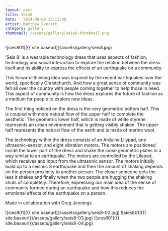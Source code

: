 ```yaml
---
layout: post
title: Seis8
date:   2014-06-09 13:11:08
artist: Matthew Everitt
category: gallery
thumbnail: /assets/gallery/seis8-thumbnail.png
---
```


![sies801]({{ site.baseurl}}/assets/gallery/seis8.jpg)

‘Seis 8’ is a wearable technology dress that uses aspects of fashion, technology and social interaction to explore the relation between the dress itself and its ability to express the effects of an earthquake on a community.

This forward-thinking idea was inspired by the recent earthquakes over the world, specifically Christchurch. And how a great sense of community was felt all over the country with people coming together to help those in need. This aspect of community is how the dress explores the future of fashion as a medium for people to explore new ideas.

The first thing noticed on the dress is the very geometric bottom half. This is coupled with more natural flow of the upper half to complete the aesthetic. The geometric lower half, which is made of white styrene represents an urban environment that is getting visibly shaken. The upper half represents the natural flow of the earth and is made of merino wool.

The technology within the dress consists of an Arduino Lilypad, one ultrasonic-sensor, and eight vibration motors. The motors are positioned inside the lower part of the dress and shake the loose geometric plates in a way similar to an earthquake. The motors are controlled by the Lilypad, which receives and input from the ultrasonic sensor. The motors initially build up to a seismic 8 earthquake and then the amount of shaking depends on the person proximity to another person. The closer someone gets the less it shakes and finally when the two people are hugging the shaking shuts of completely. Therefore, expressing our main idea of the sense of community formed during an earthquake and how this reduces the emotional effects of the earthquake on a person.

Made in collaboration with Greg Jennings

![sies801]({{ site.baseurl}}/assets/gallery/seis8-02.jpg)
![sies801]({{ site.baseurl}}/assets/gallery/seis8-03.jpg)
![sies801]({{ site.baseurl}}/assets/gallery/seis8-04.jpg)